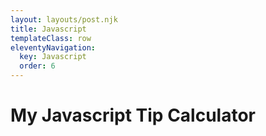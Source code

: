 ```yaml
---
layout: layouts/post.njk
title: Javascript
templateClass: row
eleventyNavigation: 
  key: Javascript
  order: 6 
---
```


<!DOCTYPE html>
<html>
 <head>
  <meta name="viewport" content="width-device-width" intial-scale="1.0">
  <script src="scripts/tipcalculator.js"></script>
 </head> 
<body>
 <h1>My Javascript Tip Calculator</h1>
</body>
</html> 